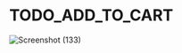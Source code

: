 # TODO_ADD_TO_CART
![Screenshot (133)](https://user-images.githubusercontent.com/80509481/129057705-db3caf73-1734-4d53-85e6-f83cfefbc8c8.png)

